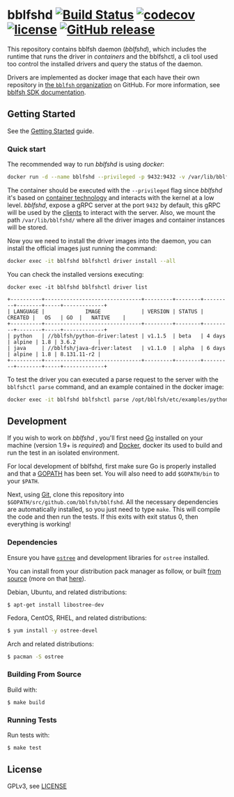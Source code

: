 # bblfshd [![Build Status](https://travis-ci.org/bblfsh/bblfshd.svg?branch=master)](https://travis-ci.org/bblfsh/bblfshd) [![codecov](https://codecov.io/gh/bblfsh/bblfshd/branch/master/graph/badge.svg)](https://codecov.io/gh/bblfsh/bblfshd) [![license](https://img.shields.io/badge/license-GPL--3.0-blue.svg)](https://github.com/bblfsh/bblfshd/blob/master/LICENSE) [![GitHub release](https://img.shields.io/github/release/bblfsh/bblfshd.svg)](https://github.com/bblfsh/bblfshd/releases)

This repository contains bblfsh daemon (*bblfshd*), which includes the
runtime that runs the driver in *containers* and the bblfshctl, a cli tool used
too control the installed drivers and query the status of the daemon.

Drivers are implemented as docker image that each have their own repository in
[the `bblfsh` organization](https://github.com/search?q=topic%3Adriver+org%3Abblfsh&type=Repositories)
on GitHub. For more information, see [bblfsh SDK documentation](https://doc.bblf.sh/driver/sdk.html).

## Getting Started

See the [Getting Started](https://doc.bblf.sh/user/getting-started.html) guide.

### Quick start

The recommended way to run *bblfshd* is using *docker*:

```sh
docker run -d --name bblfshd --privileged -p 9432:9432 -v /var/lib/bblfshd:/var/lib/bblfshd bblfsh/bblfshd
```

The container should be executed with the `--privileged` flag since *bblfshd* it's
based on [container technology](https://github.com/opencontainers/runc/tree/master/libcontainer)
and interacts with the kernel at a low level. *bblfshd*, expose a gRPC server at
the port `9432` by default, this gRPC will be used by the [clients](https://github.com/search?q=topic%3Aclient+org%3Abblfsh&type=Repositories)
to interact with the server. Also, we mount the path `/var/lib/bblfshd/` where
all the driver images and container instances will be stored.

Now you we need to install the driver images into the daemon, you can install
the official images just running the command:

```sh
docker exec -it bblfshd bblfshctl driver install --all
```

You can check the installed versions executing:
```
docker exec -it bblfshd bblfshctl driver list
```

```
+----------+-------------------------------+---------+--------+---------+--------+-----+-------------+
| LANGUAGE |             IMAGE             | VERSION | STATUS | CREATED |   OS   | GO  |   NATIVE    |
+----------+-------------------------------+---------+--------+---------+--------+-----+-------------+
| python   | //bblfsh/python-driver:latest | v1.1.5  | beta   | 4 days  | alpine | 1.8 | 3.6.2       |
| java     | //bblfsh/java-driver:latest   | v1.1.0  | alpha  | 6 days  | alpine | 1.8 | 8.131.11-r2 |
+----------+-------------------------------+---------+--------+---------+--------+-----+-------------+
```

To test the driver you can executed a parse request to the server with the `bblfshctl parse` command,
and an example contained in the docker image:

```sh
docker exec -it bblfshd bblfshctl parse /opt/bblfsh/etc/examples/python.py
```

## Development

If you wish to work on *bblfshd* , you'll first need [Go](http://www.golang.org)
installed on your machine (version 1.9+ is *required*) and [Docker](https://docs.docker.com/engine/installation/),
docker its used to build and run the test in an isolated environment.

For local development of bblfshd, first make sure Go is properly installed and
that a [GOPATH](http://golang.org/doc/code.html#GOPATH) has been set. You will
 also need to add `$GOPATH/bin` to your `$PATH`.

Next, using [Git](https://git-scm.com/), clone this repository into
`$GOPATH/src/github.com/bblfsh/bblfshd`. All the necessary dependencies are
automatically installed, so you just need to type `make`. This will compile the
code and then run the tests. If this exits with exit status 0, then everything
is working!


### Dependencies

Ensure you have [`ostree`](https://github.com/ostreedev/ostree) and development libraries for `ostree` installed.

You can install from your distribution pack manager as follow, or built [from source](https://github.com/ostreedev/ostree) (more on that [here](https://ostree.readthedocs.io/en/latest/#building)).

Debian, Ubuntu, and related distributions:
```
$ apt-get install libostree-dev
```

Fedora, CentOS, RHEL, and related distributions:
```bash
$ yum install -y ostree-devel
```

Arch and related distributions:

```bash
$ pacman -S ostree
```

### Building From Source

Build with:

```
$ make build
```

### Running Tests

Run tests with:

```
$ make test
```

## License

GPLv3, see [LICENSE](LICENSE)

